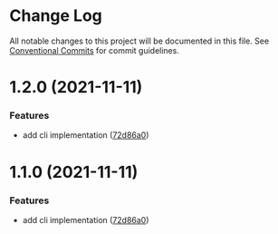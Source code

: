 # Change Log

All notable changes to this project will be documented in this file.
See [Conventional Commits](https://conventionalcommits.org) for commit guidelines.

# 1.2.0 (2021-11-11)


### Features

* add cli implementation ([72d86a0](https://github.com/petarnenov/portfolioProject/commit/72d86a0042c5625a11a1606c68d9b68701577024))





# 1.1.0 (2021-11-11)


### Features

* add cli implementation ([72d86a0](https://github.com/petarnenov/portfolioProject/commit/72d86a0042c5625a11a1606c68d9b68701577024))

